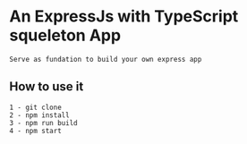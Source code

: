 # An ExpressJs with TypeScript squeleton App
 
 `Serve as fundation to build your own express app`
## How to use it

```
1 - git clone
2 - npm install
3 - npm run build
4 - npm start
```
